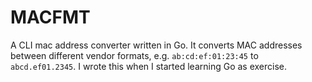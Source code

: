 # MACFMT

A CLI mac address converter written in Go.
It converts MAC addresses between different vendor formats, e.g. `ab:cd:ef:01:23:45` to `abcd.ef01.2345`.
I wrote this when I started learning Go as exercise.
